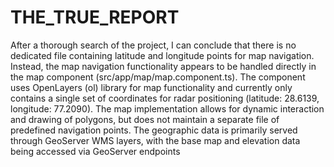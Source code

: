 # THE_TRUE_REPORT

After a thorough search of the project, I can conclude that there is no dedicated file containing latitude and longitude points for map navigation. Instead, the map navigation functionality appears to be handled directly in the map component (src/app/map/map.component.ts). The component uses OpenLayers (ol) library for map functionality and currently only contains a single set of coordinates for radar positioning (latitude: 28.6139, longitude: 77.2090). The map implementation allows for dynamic interaction and drawing of polygons, but does not maintain a separate file of predefined navigation points. The geographic data is primarily served through GeoServer WMS layers, with the base map and elevation data being accessed via GeoServer endpoints
